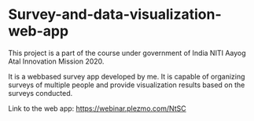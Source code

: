 # Survey-and-data-visualization-web-app
This project is a part of the course under government of India NITI Aayog Atal Innovation Mission 2020.

It is a webbased survey app developed by me. It is capable of organizing surveys of multiple people and provide visualization results based on the surveys conducted.

Link to the web app: https://webinar.plezmo.com/NtSC 
